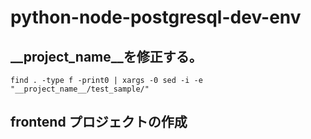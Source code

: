 # python-node-postgresql-dev-env

## __project_name__を修正する。

```
find . -type f -print0 | xargs -0 sed -i -e "__project_name__/test_sample/" 
```

## frontend プロジェクトの作成


